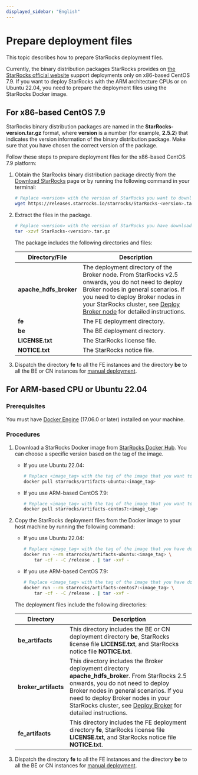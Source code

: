 ```yaml
---
displayed_sidebar: "English"
---
```


# Prepare deployment files

This topic describes how to prepare StarRocks deployment files.

Currently, the binary distribution packages StarRocks provides on [the StarRocks official website](https://www.starrocks.io/download/community) support deployments only on x86-based CentOS 7.9. If you want to deploy StarRocks with the ARM architecture CPUs or on Ubuntu 22.04, you need to prepare the deployment files using the StarRocks Docker image.

## For x86-based CentOS 7.9

StarRocks binary distribution packages are named in the **StarRocks-version.tar.gz** format, where **version** is a number (for example, **2.5.2**) that indicates the version information of the binary distribution package. Make sure that you have chosen the correct version of the package.

Follow these steps to prepare deployment files for the x86-based CentOS 7.9 platform:

1. Obtain the StarRocks binary distribution package directly from the [Download StarRocks](https://www.starrocks.io/download/community) page or by running the following command in your terminal:

   ```Bash
   # Replace <version> with the version of StarRocks you want to download, for example, 2.5.2.
   wget https://releases.starrocks.io/starrocks/StarRocks-<version>.tar.gz
   ```

2. Extract the files in the package.

   ```Bash
   # Replace <version> with the version of StarRocks you have downloaded.
   tar -xzvf StarRocks-<version>.tar.gz
   ```

   The package includes the following directories and files:

   | **Directory/File**     | **Description**                                              |
   | ---------------------- | ------------------------------------------------------------ |
   | **apache_hdfs_broker** | The deployment directory of the Broker node. From StarRocks v2.5 onwards, you do not need to deploy Broker nodes in general scenarios. If you need to deploy Broker nodes in your StarRocks cluster, see [Deploy Broker node](../deploy_broker.md) for detailed instructions. |
   | **fe**                 | The FE deployment directory.                                 |
   | **be**                 | The BE deployment directory.                                 |
   | **LICENSE.txt**        | The StarRocks license file.                                  |
   | **NOTICE.txt**         | The StarRocks notice file.                                   |

3. Dispatch the directory **fe** to all the FE instances and the directory **be** to all the BE or CN instances for [manual deployment](../deploy_manually.md).

## For ARM-based CPU or Ubuntu 22.04

### Prerequisites

You must have [Docker Engine](https://docs.docker.com/engine/install/) (17.06.0 or later) installed on your machine.

### Procedures

1. Download a StarRocks Docker image from [StarRocks Docker Hub](https://hub.docker.com/r/starrocks/artifacts-ubuntu/tags). You can choose a specific version based on the tag of the image.

   - If you use Ubuntu 22.04:

     ```Bash
     # Replace <image_tag> with the tag of the image that you want to download, for example, 2.5.4.
     docker pull starrocks/artifacts-ubuntu:<image_tag>
     ```

   - If you use ARM-based CentOS 7.9:

     ```Bash
     # Replace <image_tag> with the tag of the image that you want to download, for example, 2.5.4.
     docker pull starrocks/artifacts-centos7:<image_tag>
     ```

2. Copy the StarRocks deployment files from the Docker image to your host machine by running the following command:

   - If you use Ubuntu 22.04:

     ```Bash
     # Replace <image_tag> with the tag of the image that you have downloaded, for example, 2.5.4.
     docker run --rm starrocks/artifacts-ubuntu:<image_tag> \
         tar -cf - -C /release . | tar -xvf -
     ```

   - If you use ARM-based CentOS 7.9:

     ```Bash
     # Replace <image_tag> with the tag of the image that you have downloaded, for example, 2.5.4.
     docker run --rm starrocks/artifacts-centos7:<image_tag> \
         tar -cf - -C /release . | tar -xvf -
     ```

   The deployment files include the following directories:

   | **Directory**        | **Description**                                              |
   | -------------------- | ------------------------------------------------------------ |
   | **be_artifacts**     | This directory includes the BE or CN deployment directory **be**, StarRocks license file **LICENSE.txt**, and StarRocks notice file **NOTICE.txt**. |
   | **broker_artifacts** | This directory includes the Broker deployment directory **apache_hdfs_broker**. From StarRocks 2.5 onwards, you do not need to deploy Broker nodes in general scenarios. If you need to deploy Broker nodes in your StarRocks cluster, see [Deploy Broker](../deploy_broker.md) for detailed instructions. |
   | **fe_artifacts**     | This directory includes the FE deployment directory **fe**, StarRocks license file **LICENSE.txt**, and StarRocks notice file **NOTICE.txt**. |

3. Dispatch the directory **fe** to all the FE instances and the directory **be** to all the BE or CN instances for [manual deployment](../deploy_manually.md).
